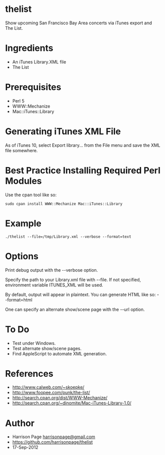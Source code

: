 thelist
=======

Show upcoming San Francisco Bay Area concerts via iTunes export and The List.

Ingredients
===========

- An iTunes Library.XML file
- The List

Prerequisites
=============

- Perl 5
- WWW::Mechanize
- Mac::iTunes::Library

Generating iTunes XML File
==========================

As of iTunes 10, select Export library... from the File menu and save the XML file somewhere.

Best Practice Installing Required Perl Modules
==============================================

Use the cpan tool like so: 

    sudo cpan install WWW::Mechanize Mac::iTunes::Library

Example
=======

    ./thelist --file=/tmp/Library.xml --verbose --format=text

Options
=======

Print debug output with the --verbose option.

Specify the path to your Library.xml file with --file. If not specified, environment variable ITUNES_XML will be used.

By default, output will appear in plaintext. You can generate HTML like so: --format=html

One can specify an alternate show/scene page with the --url option.

To Do
=====

- Test under Windows. 
- Test alternate show/scene pages.
- Find AppleScript to automate XML generation.

References
==========

- http://www.calweb.com/~skoepke/
- http://www.foopee.com/punk/the-list/
- http://search.cpan.org/dist/WWW-Mechanize/
- http://search.cpan.org/~dinomite/Mac-iTunes-Library-1.0/

Author
======

- Harrison Page <harrisonpage@gmail.com>
- https://github.com/harrisonpage/thelist
- 17-Sep-2012
